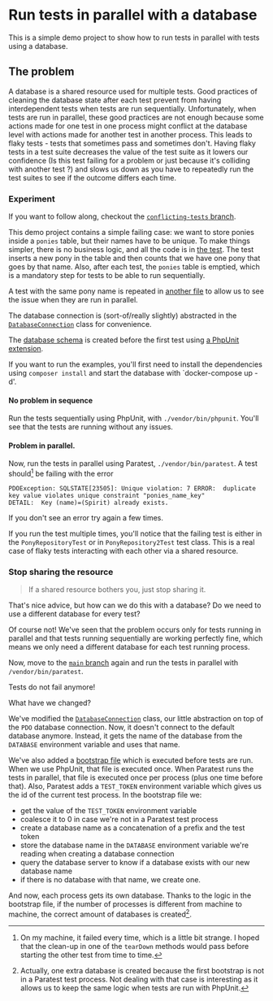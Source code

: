 # Run tests in parallel with a database

This is a simple demo project to show how to run tests in parallel with tests using a database.

## The problem

A database is a shared resource used for multiple tests. Good practices of cleaning the database state after each test prevent from having interdependent tests when tests are run sequentially. Unfortunately, when tests are run in parallel, these good practices are not enough because some actions made for one test in one process might conflict at the database level with actions made for another test in another process. This leads to flaky tests - tests that sometimes pass and sometimes don't. Having flaky tests in a test suite decreases the value of the test suite as it lowers our confidence (Is this test failing for a problem or just because it's colliding with another test ?) and slows us down as you have to repeatedly run the test suites to see if the outcome differs each time.


### Experiment

If you want to follow along, checkout the [`conflicting-tests` branch](https://github.com/SelrahcD/parallel-with-db/tree/conflicting-tests).

This demo project contains a simple failing case: we want to store ponies inside a `ponies` table, but their names have to be unique. To make things simpler, there is no business logic, and all the code is in [the test](./tests/PonyRepositoryTest.php). The test inserts a new pony in the table and then counts that we have one pony that goes by that name. Also, after each test, the `ponies` table is emptied, which is a mandatory step for tests to be able to run sequentially.

A test with the same pony name is repeated in [another file](./tests/PonyRepository2Test.php) to allow us to see the issue when they are run in parallel.

The database connection is (sort-of/really slightly) abstracted in the [`DatabaseConnection`](./tests/Tools/DatabaseConnection.php) class for convenience.

The [database schema](./tests/Tools/schema.sql) is created before the first test using [a PhpUnit extension](./tests/Tools/RunMigrationBeforeFirstTest.php).

If you want to run the examples, you'll first need to install the dependencies using `composer install` and start the database with `docker-compose up -d'.

#### No problem in sequence

Run the tests sequentially using PhpUnit, with `./vendor/bin/phpunit`. You'll see that the tests are running without any issues.

#### Problem in parallel.

Now, run the tests in parallel using Paratest, `./vendor/bin/paratest`. A test should[^1] be failing with the error

```
PDOException: SQLSTATE[23505]: Unique violation: 7 ERROR:  duplicate key value violates unique constraint "ponies_name_key"
DETAIL:  Key (name)=(Spirit) already exists.
```


If you don't see an error try again a few times.

[^1]: On my machine, it failed every time, which is a little bit strange. I hoped that the clean-up in one of the `tearDown` methods would pass before starting the other test from time to time.

If you run the test multiple times, you'll notice that the failing test is either in the `PonyRepositoryTest` or in `PonyRepository2Test` test class. This is a real case of flaky tests interacting with each other via a shared resource.

### Stop sharing the resource
>If a shared resource bothers you, just stop sharing it.

That's nice advice, but how can we do this with a database?
Do we need to use a different database for every test?

Of course not! We've seen that the problem occurs only for tests running in parallel and that tests running sequentially are working perfectly fine, which means we only need a different database for each test running process.

Now, move to the [`main` branch](https://github.com/SelrahcD/parallel-with-db/) again and run the tests in parallel with `/vendor/bin/paratest`.

Tests do not fail anymore!

What have we changed?

We've modified the [`DatabaseConnection`](./tests/Tools/DatabaseConnection.php) class, our little abstraction on top of the `PDO` database connection. Now, it doesn't connect to the default database anymore. Instead, it gets the name of the database from the `DATABASE` environment variable and uses that name.

We've also added a [bootstrap file](./bootstrap.php) which is executed before tests are run. When we use PhpUnit, that file is executed once. When Paratest runs the tests in parallel, that file is executed once per process (plus one time before that). Also, Paratest adds a `TEST_TOKEN` environment variable which gives us the id of the current test process. In the bootstrap file we:
- get the value of the `TEST_TOKEN` environment variable
- coalesce it to 0 in case we're not in a Paratest test process
- create a database name as a concatenation of a prefix and the test token
- store the database name in the `DATABASE` environment variable we're reading when creating a database connection
- query the database server to know if a database exists with our new database name
- if there is no database with that name, we create one.

And now, each process gets its own database. Thanks to the logic in the bootstrap file, if the number of processes is different from machine to machine, the correct amount of databases is created[^2].

[^2]: Actually, one extra database is created because the first bootstrap is not in a Paratest test process. Not dealing with that case is interesting as it allows us to keep the same logic when tests are run with PhpUnit.

